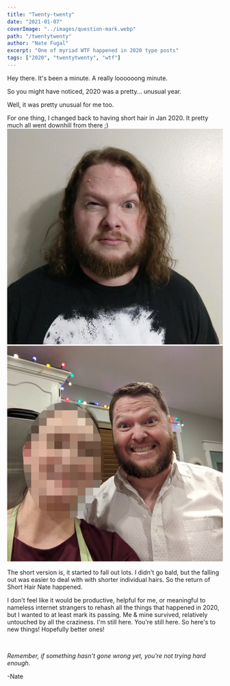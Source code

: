 ```yaml
---
title: "Twenty-twenty"
date: "2021-01-07"
coverImage: "../images/question-mark.webp"
path: "/twentytwenty"
author: "Nate Fugal"
excerpt: "One of myriad WTF happened in 2020 type posts"
tags: ["2020", "twentytwenty", "wtf"]
---
```


Hey there. It's been a minute. A really loooooong minute.

So you might have noticed, 2020 was a pretty... unusual year.

Well, it was pretty unusual for me too.

For one thing, I changed back to having short hair in Jan 2020. It pretty much all went downhill from there ;)
![long hair Nate](../images/nate-long-hair.webp "Long hair") ![short hair Nate](../images/nate-short-hair.webp "Short hair")

The short version is, it started to fall out lots. I didn't go bald, but the falling out was easier to deal with with shorter individual hairs. So the return of Short Hair Nate happened.

I don't feel like it would be productive, helpful for me, or meaningful to nameless internet strangers to rehash all the things that happened in 2020, but I wanted to at least mark its passing. Me & mine survived, relatively untouched by all the craziness. I'm still here. You're still here. So here's to new things! Hopefully better ones!

<br />

_Remember, if something hasn't gone wrong yet, you're not trying hard enough._

-Nate
